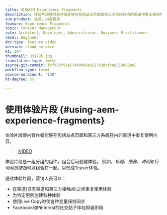 ```yaml
---
title: 使用AEM Experience Fragments
description: 体验片段使内容作者能够在包括站点页面和第三方系统在内的渠道中重复使用内容。
sub-product: 站点，内容服务
feature: Experience Fragments
topic: Content Management
role: Architect, Developer, Administrator, Business Practitioner
level: Beginner
doc-type: feature video
version: cloud-service
kt: 194
thumbnail: 331785.jpg
translation-type: tm+mt
source-git-commit: fcfb33f93e57d40b08e0527d38cfce8553095e65
workflow-type: tm+mt
source-wordcount: '130'
ht-degree: 5%

---
```



# 使用体验片段 {#using-aem-experience-fragments}

体验片段使内容作者能够在包括站点页面和第三方系统在内的渠道中重复使用内容。

>[!VIDEO](https://video.tv.adobe.com/v/331785/?quality=12&learn=on)

体验片段是一组分组的组件，组合后可创建体验。 例如，*标题*、*图像*、*说明*&#x200B;和&#x200B;*行动动员按钮*&#x200B;可以组合在一起，以形成Teaser体验。

通过体验片段，营销人员可以：

* 在渠道(自有渠道和第三方接触点)之间重复使用体验
* 为特定用例创建各种体验
* 使用Live Copy时使各种变量保持同步
* Facebook和Pinterest的社交帖子体验即装即用

